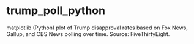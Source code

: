 # trump_poll_python

matplotlib (Python) plot of Trump disapproval rates based on Fox News, Gallup, and CBS News polling over time. Source: FiveThirtyEight.
